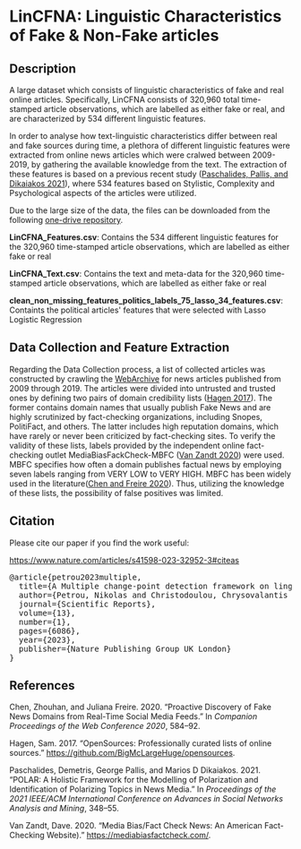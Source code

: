 # LinCFNA: Linguistic Characteristics of Fake & Non-Fake articles


## Description

A large dataset which consists of linguistic characteristics of fake and
real online articles. Specifically, LinCFNA consists of 320,960 total
time-stamped article observations, which are labelled as either fake or
real, and are characterized by 534 different linguistic features.

In order to analyse how text-linguistic characteristics differ between
real and fake sources during time, a plethora of different linguistic
features were extracted from online news articles which were cralwed
between 2009-2019, by gathering the available knowledge from the text.
The extraction of these features is based on a previous recent study
([Paschalides, Pallis, and Dikaiakos 2021](#references)), where 534 features based on
Stylistic, Complexity and Psychological aspects of the articles were
utilized.

Due to the large size of the data, the files can be downloaded from the following [one-drive repository](https://cutt.ly/PVSdTM8). 

**LinCFNA_Features.csv**: Contains the 534 different linguistic features for the 320,960 time-stamped article observations, which are labelled as either fake or real

**LinCFNA_Text.csv**: Contains the text and meta-data for the 320,960 time-stamped article observations, which are labelled as either fake or real

**clean_non_missing_features_politics_labels_75_lasso_34_features.csv**: Containts the political articles' features that were selected with Lasso Logistic Regression

## Data Collection and Feature Extraction

Regarding the Data Collection process, a list of collected articles was
constructed by crawling the [WebArchive](https://web.archive.org/) for
news articles published from 2009 through 2019. The articles were
divided into untrusted and trusted ones by defining two pairs of domain
credibility lists ([Hagen 2017](#references)). The former contains domain names that
usually publish Fake News and are highly scrutinized by fact-checking
organizations, including Snopes, PolitiFact, and others. The latter
includes high reputation domains, which have rarely or never been
criticized by fact-checking sites. To verify the validity of these
lists, labels provided by the independent online fact-checking outlet
MediaBiasFackCheck-MBFC ([Van Zandt 2020](#references)) were used. MBFC specifies
how often a domain publishes factual news by employing seven labels
ranging from VERY LOW to VERY HIGH. MBFC has been widely used in the
literature([Chen and Freire 2020](#references)). Thus, utilizing the knowledge of these
lists, the possibility of false positives was limited.

## Citation
Please cite our paper if you find the work useful: 

https://www.nature.com/articles/s41598-023-32952-3#citeas

<pre>
@article{petrou2023multiple,
  title={A Multiple change-point detection framework on linguistic characteristics of real versus fake news articles},
  author={Petrou, Nikolas and Christodoulou, Chrysovalantis and Anastasiou, Andreas and Pallis, George and Dikaiakos, Marios D},
  journal={Scientific Reports},
  volume={13},
  number={1},
  pages={6086},
  year={2023},
  publisher={Nature Publishing Group UK London}
}
</pre>

## References

Chen, Zhouhan, and Juliana Freire. 2020. “Proactive Discovery of Fake
News Domains from Real-Time Social Media Feeds.” In *Companion
Proceedings of the Web Conference 2020*, 584–92.

Hagen, Sam. 2017. “<span class="nocase">OpenSources: Professionally
curated lists of online sources</span>.”
<https://github.com/BigMcLargeHuge/opensources>.

Paschalides, Demetris, George Pallis, and Marios D Dikaiakos. 2021.
“POLAR: A Holistic Framework for the Modelling of Polarization and
Identification of Polarizing Topics in News Media.” In *Proceedings of
the 2021 IEEE/ACM International Conference on Advances in Social
Networks Analysis and Mining*, 348–55.

Van Zandt, Dave. 2020. “Media Bias/Fact Check News: An American
Fact-Checking Website).” <https://mediabiasfactcheck.com/>.
